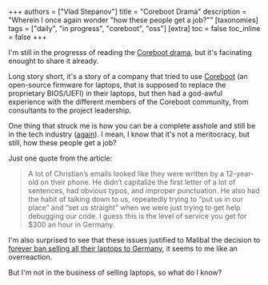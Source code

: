 +++
authors = ["Vlad Stepanov"]
title = "Coreboot Drama"
description = "Wherein I once again wonder \"how these people get a job?\""
[taxonomies]
tags = ["daily", "in progress", "coreboot", "oss"]
[extra]
toc = false
toc_inline = false
+++

I'm still in the progresss of reading the
[Coreboot drama](https://www.malibal.com/features/dont-support-the-coreboot-project/),
but it's facinating enought to share it already.

Long story short, it's a story of a company that tried to use
[Coreboot](https://www.coreboot.org/) (an open-source firmware for laptops, that is supposed to
replace the proprietary BIOS/UEFI) in their laptops, but then had a god-awful experience with the
different members of the Coreboot community, from consultants to the project leadership.

One thing that struck me is how you can be a complete asshole and still be in the tech industry
([again](@/blog/2024-10-16-daily-rms-report/index.md)).
I mean, I know that it's not a meritocracy, but still, how these people get a job?

Just one quote from the article:

> A lot of Christian’s emails looked like they were written by a 12-year-old on their phone.
> He didn’t capitalize the first letter of a lot of sentences, had obvious typos, and improper
> punctuation. He also had the habit of talking down to us, repeatedly trying to
> “put us in our place” and “set us straight” when we were just trying to get help
> debugging our code. I guess this is the level of service you get for $300 an hour in Germany.

I'm also surprised to see that these issues justified to Malibal the decision to
[forever ban selling all their laptops to Germany](https://portal.malibal.com/kb/a1060/why-dont-you-ship-to-germany/),
it seems to me like an overreaction.

But I'm not in the business of selling laptops, so what do I know?

